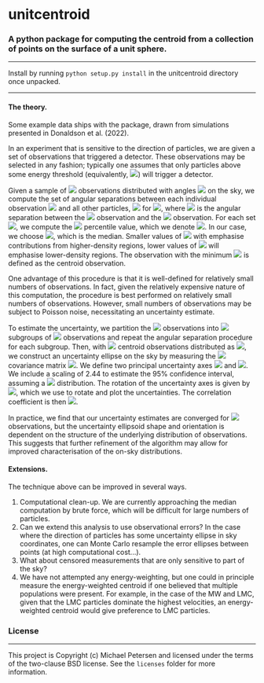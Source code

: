 # unitcentroid

### A python package for computing the centroid from a collection of points on the surface of a unit sphere.

-------

Install by running `python setup.py install` in the unitcentroid directory once unpacked.

-------

#### The theory.

Some example data ships with the package, drawn from simulations presented in Donaldson et al. (2022).

In an experiment that is sensitive to the direction of particles, we are given a set of observations that triggered a detector. These observations may be selected in any fashion; typically one assumes that only particles above some energy threshold (equivalently,
<img src="https://render.githubusercontent.com/render/math?math=v_%7B%5Crm%7Bmin%7D%7D">) will trigger a detector.

Given a sample of
<img src="https://render.githubusercontent.com/render/math?math=n"> observations distributed with angles
<img src="https://render.githubusercontent.com/render/math?math=(%5Cphi%2C%5Ctheta)">
on the sky, we compute the set of angular separations between each individual observation
<img src="https://render.githubusercontent.com/render/math?math=i"> and all other particles,
<img src="https://render.githubusercontent.com/render/math?math=%5CXi_i%20%3D%20%5C%7B%5Cxi_1%2C%5Cdots%2C%5Cxi_j%2C%5Cdots%2C%5Cxi_n%5C%7D">
for
<img src="https://render.githubusercontent.com/render/math?math=j%20%5Cin%5B1%2Cn%5D%2Cj%5Cne%20i">, where
<img src="https://render.githubusercontent.com/render/math?math=%5Cxi_j">
is the angular separation between the
<img src="https://render.githubusercontent.com/render/math?math=j%5E%7B%5Crm%7Bth%7D%7D">
observation and the
<img src="https://render.githubusercontent.com/render/math?math=i%5E%7B%5Crm%7Bth%7D%7D">
observation. For each set
<img src="https://render.githubusercontent.com/render/math?math=%5CXi_j">, we compute the
<img src="https://render.githubusercontent.com/render/math?math=p%5E%7B%5Crm%7Bth%7D%7D">
percentile value, which we denote
<img src="https://render.githubusercontent.com/render/math?math=%5CXi_j%7C_%7Bp%7D">. In our case, we choose <img src="https://render.githubusercontent.com/render/math?math=p%3D50">, which is the median. Smaller values of
<img src="https://render.githubusercontent.com/render/math?math=p">
with emphasise contributions from higher-density regions, lower values of
<img src="https://render.githubusercontent.com/render/math?math=p"> will emphasise lower-density regions. The observation with the minimum
<img src="https://render.githubusercontent.com/render/math?math=%5CXi_j%7C_%7Bp%7D">
is defined as the centroid observation.

One advantage of this procedure is that it is well-defined for relatively small numbers of observations. In fact, given the relatively expensive nature of this computation, the procedure is best performed on relatively small numbers of observations. However, small numbers of observations may be subject to Poisson noise, necessitating an uncertainty estimate.

To estimate the uncertainty, we partition the
<img src="https://render.githubusercontent.com/render/math?math=n">
observations into
<img src="https://render.githubusercontent.com/render/math?math=%5Csqrt%7Bn%7D"> subgroups of
<img src="https://render.githubusercontent.com/render/math?math=%5Csqrt%7Bn%7D"> observations and repeat the angular separation procedure for each subgroup. Then, with
<img src="https://render.githubusercontent.com/render/math?math=%5Csqrt%7Bn%7D"> centroid observations distributed as
<img src="https://render.githubusercontent.com/render/math?math=%5C%7B(%5Cphi%2C%5Ctheta)%5C%7D_%7B%5Csqrt%7Bn%7D%7D">, we construct an uncertainty ellipse on the sky by measuring the
<img src="https://render.githubusercontent.com/render/math?math=2%5Ctimes2">
 covariance matrix
<img src="https://render.githubusercontent.com/render/math?math=C">. We define two principal uncertainty axes <img src="https://render.githubusercontent.com/render/math?math=%5Csigma_%7B%5Cphi%7D%3D2.44%5Csqrt%7BC_%7B00%7D%7D">
and
<img src="https://render.githubusercontent.com/render/math?math=%5Csigma_%7B%5Ctheta%7D%3D2.44%5Csqrt%7BC_%7B11%7D%7D">. We include a scaling of 2.44 to estimate the 95% confidence interval, assuming a
<img src="https://render.githubusercontent.com/render/math?math=%5Cchi%5E2"> distribution. The rotation of the uncertainty axes is given by
<img src="https://render.githubusercontent.com/render/math?math=%5Czeta%3D%5Carctan%5Cleft(%5Cfrac%7B2C_%7B01%7D%7D%7B(C_%7B00%7D%2BC_%7B11%7D%7D%5Cright)">, which we use to rotate and plot the uncertainties.  The correlation coefficient is then
<img src="https://render.githubusercontent.com/render/math?math=c_%7B%5Cphi%5Ctheta%7D%3DC_%7B01%7D%2F(%5Csigma_%7B%5Cphi%7D%5Csigma_%7B%5Ctheta%7D)">. 

In practice, we find that our uncertainty estimates are converged for <img src="https://render.githubusercontent.com/render/math?math=n%3E100"> observations, but the uncertainty ellipsoid shape and orientation is dependent on the structure of the underlying distribution of observations. This suggests that further refinement of the algorithm may allow for improved characterisation of the on-sky distributions.


#### Extensions.

The technique above can be improved in several ways.
1. Computational clean-up. We are currently approaching the median computation by brute force, which will be difficult for large numbers of particles.
2. Can we extend this analysis to use observational errors? In the case where the direction of particles has some uncertainty ellipse in sky coordinates, one can Monte Carlo resample the error ellipses between points (at high computational cost...).
2. What about censored measurements that are only sensitive to part of the sky?
3. We have not attempted any energy-weighting, but one could in principle measure the energy-weighted centroid if one believed that multiple populations were present. For example, in the case of the MW and LMC, given that the LMC particles dominate the highest velocities, an energy-weighted centroid would give preference to LMC particles.



### License
-------

This project is Copyright (c) Michael Petersen and licensed under the terms of the two-clause BSD license. See the ``licenses`` folder for more information.
